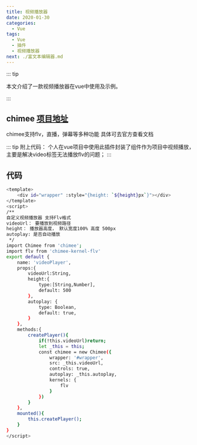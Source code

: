 ```yaml
---
title: 视频播放器
date: 2020-01-30
categories:
  - Vue
tags:
  - Vue
  - 插件
  - 视频播放器
next: ./富文本编辑器.md
---
```


::: tip

本文介绍了一款视频播放器在vue中使用及示例。

:::


<!-- more -->

## chimee <a href="https://chimee.org/">项目地址</a>

chimee支持flv，直播，弹幕等多种功能 具体可去官方查看文档 

::: tip 附上代码：
 个人在vue项目中使用此插件封装了组件作为项目中视频播放，主要是解决video标签无法播放flv的问题；
:::

## 代码

```bash
<template>
    <div id="wrapper" :style="{height: `${height}px`}"></div>
</template>
<script>
/**
自定义视频播放器 支持Flv格式
videoUrl： 要播放到视频路径
height： 播放器高度， 默认宽度100% 高度 500px
autoplay: 是否自动播放
 */
import Chimee from 'chimee';
import flv from 'chimee-kernel-flv'
export default {
    name: 'videoPlayer',
    props:{
        videoUrl:String,
        height:{ 
            type:[String,Number], 
            default: 500
        },
        autoplay: {
            type: Boolean,
            default: true,
        }
    },
    methods:{
        createPlayer(){
            if(!this.videoUrl)return;
            let _this = this;
            const chimee = new Chimee({
                wrapper: '#wrapper',
                src: _this.videoUrl,
                controls: true,
                autoplay: _this.autoplay,
                kernels: {
                    flv
                }
            })
        }
    },
    mounted(){
        this.createPlayer();
    }
}
</script>
```

